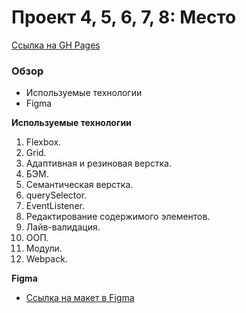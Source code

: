 # Проект 4, 5, 6, 7, 8: Место

[Ссылка на GH Pages](https://popiposter.github.io/mesto/index.html)

### Обзор

- Используемые технологии
- Figma

**Используемые технологии**

1. Flexbox.
2. Grid.
3. Адаптивная и резиновая верстка.
4. БЭМ.
5. Семантическая верстка.
6. querySelector.
7. EventListener.
8. Редактирование содержимого элементов.
9. Лайв-валидация.
10. ООП.
11. Модули.
12. Webpack.

**Figma**

- [Ссылка на макет в Figma](https://www.figma.com/file/2cn9N9jSkmxD84oJik7xL7/JavaScript.-Sprint-4?node-id=0%3A1)
